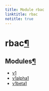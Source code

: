 ```yaml
---
title: Module rbac
linktitle: rbac
notitle: true
---
```


<div class="section" id="rbac">
<h1>rbac<a class="headerlink" href="#rbac" title="Permalink to this headline">¶</a></h1>
<div class="section" id="modules">
<h2>Modules<a class="headerlink" href="#modules" title="Permalink to this headline">¶</a></h2>
<div class="toctree-wrapper compound">
<ul>
<li class="toctree-l1"><a class="reference internal" href="v1/">v1</a></li>
<li class="toctree-l1"><a class="reference internal" href="v1alpha1/">v1alpha1</a></li>
<li class="toctree-l1"><a class="reference internal" href="v1beta1/">v1beta1</a></li>
</ul>
</div>
</div>
</div>
